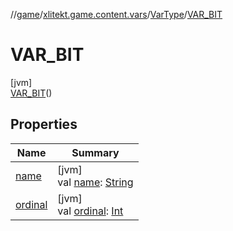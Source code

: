 //[game](../../../../index.md)/[xlitekt.game.content.vars](../../index.md)/[VarType](../index.md)/[VAR_BIT](index.md)

# VAR_BIT

[jvm]\
[VAR_BIT](index.md)()

## Properties

| Name | Summary |
|---|---|
| [name](../-v-a-r_-p-l-a-y-e-r/index.md#-372974862%2FProperties%2F440369633) | [jvm]<br>val [name](../-v-a-r_-p-l-a-y-e-r/index.md#-372974862%2FProperties%2F440369633): [String](https://kotlinlang.org/api/latest/jvm/stdlib/kotlin/-string/index.html) |
| [ordinal](../-v-a-r_-p-l-a-y-e-r/index.md#-739389684%2FProperties%2F440369633) | [jvm]<br>val [ordinal](../-v-a-r_-p-l-a-y-e-r/index.md#-739389684%2FProperties%2F440369633): [Int](https://kotlinlang.org/api/latest/jvm/stdlib/kotlin/-int/index.html) |
